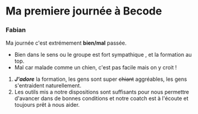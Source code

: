 # Ma premiere journée à Becode

### Fabian

 Ma journée c'est extrémement __bien/mal__ passée.
* Bien dans le sens ou le groupe est fort sympathique , et la formation au top.
* Mal car malade comme un chien, c'est pas facile mais on y croit !

1. __*J'adore*__ la formation, les gens sont super ~~chiant~~ aggréables, les gens s'entraident naturellement.
2. Les outils mis a notre dispositions sont suffisants pour nous permettre d'avancer dans de bonnes conditions et notre coatch est à l'écoute et toujours prêt à nous aider.